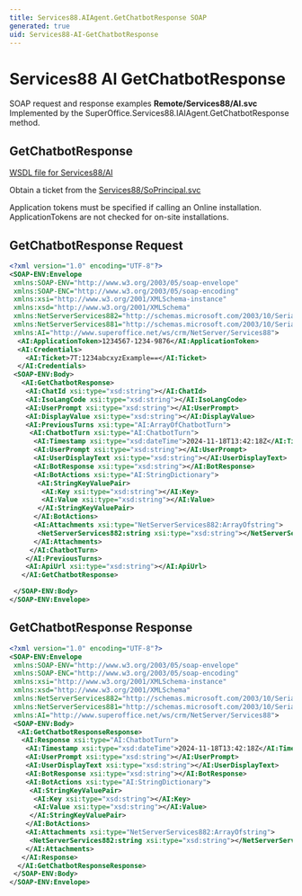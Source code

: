 ```yaml
---
title: Services88.AIAgent.GetChatbotResponse SOAP
generated: true
uid: Services88-AI-GetChatbotResponse
---
```


# Services88 AI GetChatbotResponse

SOAP request and response examples **Remote/Services88/AI.svc**
Implemented by the <see cref="M:SuperOffice.Services88.IAIAgent.GetChatbotResponse">SuperOffice.Services88.IAIAgent.GetChatbotResponse</see> method.

## GetChatbotResponse





[WSDL file for Services88/AI](../Services88-AI.md)

Obtain a ticket from the [Services88/SoPrincipal.svc](../SoPrincipal/index.md)

Application tokens must be specified if calling an Online installation. ApplicationTokens are not checked for on-site installations.

## GetChatbotResponse Request

```xml
<?xml version="1.0" encoding="UTF-8"?>
<SOAP-ENV:Envelope
 xmlns:SOAP-ENV="http://www.w3.org/2003/05/soap-envelope"
 xmlns:SOAP-ENC="http://www.w3.org/2003/05/soap-encoding"
 xmlns:xsi="http://www.w3.org/2001/XMLSchema-instance"
 xmlns:xsd="http://www.w3.org/2001/XMLSchema"
 xmlns:NetServerServices882="http://schemas.microsoft.com/2003/10/Serialization/Arrays"
 xmlns:NetServerServices881="http://schemas.microsoft.com/2003/10/Serialization/"
 xmlns:AI="http://www.superoffice.net/ws/crm/NetServer/Services88">
  <AI:ApplicationToken>1234567-1234-9876</AI:ApplicationToken>
  <AI:Credentials>
    <AI:Ticket>7T:1234abcxyzExample==</AI:Ticket>
  </AI:Credentials>
 <SOAP-ENV:Body>
   <AI:GetChatbotResponse>
    <AI:ChatId xsi:type="xsd:string"></AI:ChatId>
    <AI:IsoLangCode xsi:type="xsd:string"></AI:IsoLangCode>
    <AI:UserPrompt xsi:type="xsd:string"></AI:UserPrompt>
    <AI:DisplayValue xsi:type="xsd:string"></AI:DisplayValue>
    <AI:PreviousTurns xsi:type="AI:ArrayOfChatbotTurn">
     <AI:ChatbotTurn xsi:type="AI:ChatbotTurn">
      <AI:Timestamp xsi:type="xsd:dateTime">2024-11-18T13:42:18Z</AI:Timestamp>
      <AI:UserPrompt xsi:type="xsd:string"></AI:UserPrompt>
      <AI:UserDisplayText xsi:type="xsd:string"></AI:UserDisplayText>
      <AI:BotResponse xsi:type="xsd:string"></AI:BotResponse>
      <AI:BotActions xsi:type="AI:StringDictionary">
       <AI:StringKeyValuePair>
        <AI:Key xsi:type="xsd:string"></AI:Key>
        <AI:Value xsi:type="xsd:string"></AI:Value>
       </AI:StringKeyValuePair>
      </AI:BotActions>
      <AI:Attachments xsi:type="NetServerServices882:ArrayOfstring">
       <NetServerServices882:string xsi:type="xsd:string"></NetServerServices882:string>
      </AI:Attachments>
     </AI:ChatbotTurn>
    </AI:PreviousTurns>
    <AI:ApiUrl xsi:type="xsd:string"></AI:ApiUrl>
   </AI:GetChatbotResponse>

 </SOAP-ENV:Body>
</SOAP-ENV:Envelope>

```


## GetChatbotResponse Response

```xml
<?xml version="1.0" encoding="UTF-8"?>
<SOAP-ENV:Envelope
 xmlns:SOAP-ENV="http://www.w3.org/2003/05/soap-envelope"
 xmlns:SOAP-ENC="http://www.w3.org/2003/05/soap-encoding"
 xmlns:xsi="http://www.w3.org/2001/XMLSchema-instance"
 xmlns:xsd="http://www.w3.org/2001/XMLSchema"
 xmlns:NetServerServices882="http://schemas.microsoft.com/2003/10/Serialization/Arrays"
 xmlns:NetServerServices881="http://schemas.microsoft.com/2003/10/Serialization/"
 xmlns:AI="http://www.superoffice.net/ws/crm/NetServer/Services88">
 <SOAP-ENV:Body>
  <AI:GetChatbotResponseResponse>
   <AI:Response xsi:type="AI:ChatbotTurn">
    <AI:Timestamp xsi:type="xsd:dateTime">2024-11-18T13:42:18Z</AI:Timestamp>
    <AI:UserPrompt xsi:type="xsd:string"></AI:UserPrompt>
    <AI:UserDisplayText xsi:type="xsd:string"></AI:UserDisplayText>
    <AI:BotResponse xsi:type="xsd:string"></AI:BotResponse>
    <AI:BotActions xsi:type="AI:StringDictionary">
     <AI:StringKeyValuePair>
      <AI:Key xsi:type="xsd:string"></AI:Key>
      <AI:Value xsi:type="xsd:string"></AI:Value>
     </AI:StringKeyValuePair>
    </AI:BotActions>
    <AI:Attachments xsi:type="NetServerServices882:ArrayOfstring">
     <NetServerServices882:string xsi:type="xsd:string"></NetServerServices882:string>
    </AI:Attachments>
   </AI:Response>
  </AI:GetChatbotResponseResponse>
 </SOAP-ENV:Body>
</SOAP-ENV:Envelope>

```

